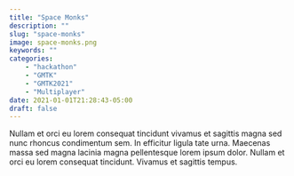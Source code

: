 ```yaml
---
title: "Space Monks"
description: ""
slug: "space-monks"
image: space-monks.png
keywords: ""
categories: 
    - "hackathon"
    - "GMTK"
    - "GMTK2021"
    - "Multiplayer"
date: 2021-01-01T21:28:43-05:00
draft: false
---
```


Nullam et orci eu lorem consequat tincidunt vivamus et sagittis magna sed nunc rhoncus condimentum sem. In efficitur ligula tate urna. Maecenas massa sed magna lacinia magna pellentesque lorem ipsum dolor. Nullam et orci eu lorem consequat tincidunt. Vivamus et sagittis tempus.